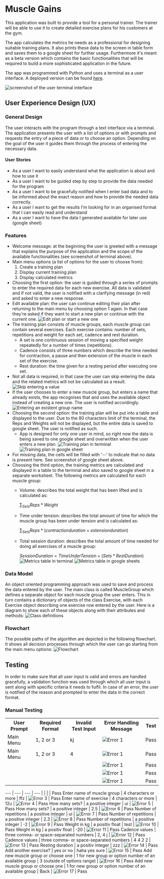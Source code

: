 # Muscle Gains
This application was built to provide a tool for a personal trainer. The trainer will be able to use it to create detailed exercise plans for his customers at the gym.

The app calculates the metrics he needs as a professional for designing suitable training plans. It also prints these data to the screen in table form and saves them to a google sheet for further usage. Furthermore it's meant as a beta version which contains the basic functionalities that will be required to build a more sophisticated application in the future.

The app was programmed with Python and uses a terminal as a user interface. A deployed version can be found [here](https://muscle-gains-c4df5a0703a2.herokuapp.com/).

![screenshot of the user terminal interface](/img/screenshot_terminal_interface.png)

## User Experience Design (UX)
### General Design
The user interacts with the program through a text interface via a terminal. The application presents the user with a list of options or with prompts and requests the entry of a piece of data or to choose an option. Depending on the goal of the user it guides them through the process of entering the necessary data.

#### User Stories
- As a user I want to easily understand what the application is about and how to use it
- As a user I want to be guided step by step to provide the data needed for the program
- As a user I want to be gracefully notified when I enter bad data and to be informed about the exact reason and how to provide the needed data correctly.
- As a user I want to get the results I'm looking for in an organised format that I can easily read and understand
- As a user I want to have the data I generated available for later use (google sheet)

### Features
- Welcome message: at the beginning the user is greeted with a message that explains the purpose of the application and the scope of the available functionalities (see screenshot of terminal above).
- Main menu options (a list of options for the user to choose from):
    1. Create a training plan
    2. Display current training plan
    3. Display calculated metrics
- Choosing the first option: the user is guided through a series of prompts to enter the required data for each new exercise. All data is validated and if not valid, the user is notified with a clarifying message (in red) and asked to enter a new response.
- Edit available plan: the user can continue editing their plan after returning to the main menu by choosing option 1 again. In that case they're asked if they want to start a new plan or continue with the current one.
![Edit plan or start a new one](/img/features/edit_plan_or_start_new.png)
- The training plan consists of muscle groups, each muscle group can contain several exercises. Each exercise contains: number of sets, repetitions and weight for each set, cadence and rest duration.
    - A set is one continuous session of moving a specified weight repeatedly for a number of times (repetitions).
    - Cadence consists of three numbers which describe the time needed for contraction, a pause and then extension of the muscle in each set of the exercise.
    - Rest duration: the time given for a resting period after executing one set.
- Not all data is required, in that case the user can skip entering the data and the related metrics will not be calculated as a result.
![Skip entering a value](/img/features/skip_entering_value.png)
- If the user chooses to enter a new muscle group, but enters a name that already exists, the app recognises that and uses the available object instead of creating a new one. The user is notified accordingly.
![Entering an existent group name](/img/manual_testing/18.png)
- Choosing the second option: the training plan will be put into a table and displayed to the user. Due to the 80 characters limit of the terminal, the Reps and Weights will not be displayed, but the entire data is saved to google sheet. The user is notified as such.
    - App is designed for only one user in mind, so right now the data is being saved to one google sheet and overwritten when the user enters a new plan.
    ![Training plan in terminal](/img/features/table_terminal.png)
    ![Training plan in google sheet](/img/features/table_sheet.png)
- For missing data, the cells will be filled with '--' to indicate that no data is present here. See screenshot of google sheet above.
- Choosing the third option, the training metrics are calculated and displayed in a table to the terminal and also saved to google sheet in a separate worksheet. The following metrics are calculated for each muscle group:
    - Volume: describes the total weight that has been lifted and is calculated as:

        $\sum_{Sets} Reps * Weight$
    - Time under tension: describes the total amount of time for which the muscle group has been under tension and is calculated as:

        $\sum_{Sets} Reps * (contraction duration + extension duration)$
    - Total session duration: describes the total amount of time needed for doing all exercises of a muscle group:

        $Session Duration = Time Under Tension + (Sets * Rest Duration)$
    ![Metrics table in terminal](/img/features/metrics_terminal.png)
    ![Metrics table in google sheets](/img/features/metrics_sheet.png)

### Data Model
An object oriented programming approach was used to save and process the data entered by the user. The main class is called MuscleGroup which defines a separate object for each muscle group the user enters. This in turn contains a dictionary of objects of the class Exercise, with each Exercise object describing one exercise row entered by the user. Here is a diagram to show each of these objects along with their attributes and methods:
![Class definitions](/img/classes.jpg)

### Flowchart
The possible paths of the algorithm are depicted in the following flowchart. It shows all decision processes through which the user can go starting from the main menu options:
![Flowchart](/img/flowchart.jpg)

## Testing
In order to make sure that all user input is valid and errors are handled gracefully, a validation function was used through which all user input is sent along with specific criteria it needs to fulfil. In case of an error, the user is notified of the reason and prompted to enter the data in the correct format.
### Manual Testing

<table>
    <tr>
        <th>User Prompt</th>
        <th>Required Format</th>
        <th>Invalid Test Input</th>
        <th>Error Handling Message</th>
        <th>Test</th>
    </tr>
    <tr>
        <td>Main Menu</td>
        <td>1, 2 or 3</td>
        <td>kj</td>
        <td><img src=/img/manual_testing/1.png alt="Error 1"></td>
        <td>Pass</td>
    </tr>
    <tr>
        <td>Main Menu</td>
        <td>1, 2 or 3</td>
        <td>4</td>
        <td><img src=/img/manual_testing/1.png alt="Error 1"></td>
        <td>Pass</td>
    </tr>
    <tr>
        <td></td>
        <td></td>
        <td></td>
        <td><img src=/img/manual_testing/1.png alt="Error 1"></td>
        <td>Pass</td>
    </tr>
    <tr>
        <td></td>
        <td></td>
        <td></td>
        <td><img src=/img/manual_testing/1.png alt="Error 1"></td>
        <td>Pass</td>
    </tr>
    <tr>
        <td></td>
        <td></td>
        <td></td>
        <td><img src=/img/manual_testing/1.png alt="Error 1"></td>
        <td>Pass</td>
    </tr>
</table>

--- | --- | --- | ---
 |  |  |  | Pass
Enter name of muscle group | 4 characters or more | ffz | ![Error 3](/img/manual_testing/3.png)  | Pass
Enter name of exercise | 4 characters or more | 12u | ![Error 4](/img/manual_testing/4.png)  | Pass
How many sets? | a positive integer | ui | ![Error 5](/img/manual_testing/5.png)  | Pass
How many sets? | a positive integer | 2.5 | ![Error 6](/img/manual_testing/6.png)  | Pass
Number of repetitions | a positive integer | ui | ![Error 7](/img/manual_testing/7.png)  | Pass
Number of repetitions | a positive integer | 2.3 | ![Error 8](/img/manual_testing/8.png)  | Pass
Number of repetitions | a positive integer | -2 | ![Error 9](/img/manual_testing/9.png)  | Pass
Weight in kg | a positiv float | test | ![Error 10](/img/manual_testing/10.png)  | Pass
Weight in kg | a positiv float | -20 | ![Error 11](/img/manual_testing/11.png)  | Pass
Cadence values | three comma- or space-separated numbers | 2, 4 j | ![Error 12](/img/manual_testing/12.png)  | Pass
Cadence values | three comma- or space-separated numbers | 4 4 2 2 | ![Error 13](/img/manual_testing/13.png)  | Pass
Resting duration | a positiv integer | zzz | ![Error 14](/img/manual_testing/14.png)  | Pass
Add another exercise? | yes or no | haha yes sure | ![Error 15](/img/manual_testing/15.png)  | Pass
Add new muscle group or choose one | 1 for new group or option number of an available group | 3 (outside of options range) | ![Error 16](/img/manual_testing/16.png)  | Pass
Add new muscle group or choose one | 1 for new group or option number of an available group | Back | ![Error 17](/img/manual_testing/17.png)  | Pass
